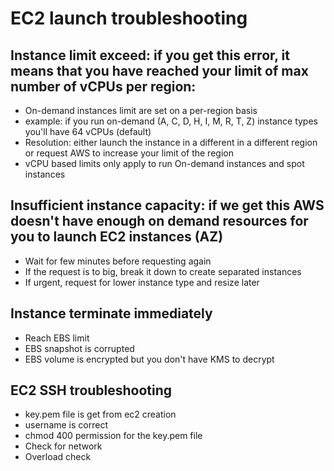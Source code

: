 # EC2 launch troubleshooting
## Instance limit exceed: if you get this error, it means that you have reached your limit of max number of vCPUs per region: 

   + On-demand instances limit are set on a per-region basis
   + example: if you run on-demand (A, C, D, H, I, M, R, T, Z) instance types you'll have 64 vCPUs (default)
   + Resolution: either launch the instance in a different in a different region or request AWS to increase your limit of the region
   + vCPU based limits only apply to run On-demand instances and spot instances
## Insufficient instance capacity: if we get this AWS doesn't have enough on demand resources for you to launch EC2 instances (AZ)

  + Wait for few minutes before requesting again
  + If the request is to big, break it down to create separated instances
  + If urgent, request for lower instance type and resize later

## Instance terminate immediately

+ Reach EBS limit 
+ EBS snapshot is corrupted
+ EBS volume is encrypted but you don't have KMS to decrypt

## EC2 SSH troubleshooting

+  key.pem file is get from ec2 creation
+  username is correct
+ chmod 400 permission for the key.pem file
+ Check for network
+ Overload check

